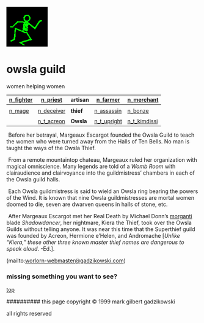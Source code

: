 ![dancer](assets/dancer.gif)

# owsla guild



 women helping women

|  [n_fighter](n_fighter.md)  |  [n_priest](n_priest.md)      | **artisan** |  [n_farmer](n_farmer.md)        |  [n_merchant](n_merchant.md)      | 
| --------------------------- | ----------------------------- | ----------- | ------------------------------- | --------------------------------- | 
|                             |                               |             |                                 |                                   | 
|  [n_mage](n_mage.md)        |  [n_deceiver](n_deceiver.md)  | **thief**   |  [n_assassin](n_assassin.md)    |  [n_bonze](n_bonze.md)            | 
|                             |                               |             |                                 |                                   | 
|                             |  [n_t_acreon](n_t_acreon.md)  | **Owsla**   |  [n_t_upright](n_t_upright.md)  |  [n_t_kimdissi](n_t_kimdissi.md)  | 

 





 

 ![xparent](assets/xparent.gif)  Before her betrayal, Margeaux Escargot founded the Owsla Guild to teach the women who were turned away from the Halls of Ten Bells. No man is taught the ways of the Owsla Thief. 

 ![xparent](assets/xparent.gif)  From a remote mountaintop chateau, Margeaux ruled her organization with magical omniscience. Many legends are told of a *Womb Room* with clairaudience and clairvoyance into the guildmistress’ chambers in each of the Owsla guild halls. 

 ![xparent](assets/xparent.gif)  Each Owsla guildmistress is said to wield an Owsla ring bearing the powers of the Wind. It is known that nine Owsla guildmistresses are mortal women doomed to die, seven are dwarven queens in halls of stone, etc. 

 ![xparent](assets/xparent.gif)  After Margeaux Escargot met her Real Death by Michael Donn’s  [morganti](morganti.md)  blade *Shadowdancer*, her nightmare, Kiera the Thief, took over the Owsla Guilds without telling anyone. It was near this time that the Superthief guild was founded by Acreon, Hermione e’Helen, and Andromache [*Unlike “Kiera,” these other three known master thief names are dangerous to speak aloud*. -Ed.]. 

 (mailto:worlorn-webmaster@gadzikowski.com) 

 
### missing something you want to see?



 [top](#top) 

 
########## this page copyright © 1999 mark gilbert gadzikowski

 all rights reserved